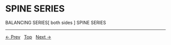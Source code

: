 # SPINE SERIES

BALANCING SERIES[ both sides ]
SPINE SERIES


---
[← Prev](/pages/page-056.md) &nbsp; [Top](/index.md) &nbsp; [Next →](/pages/page-058.md)
